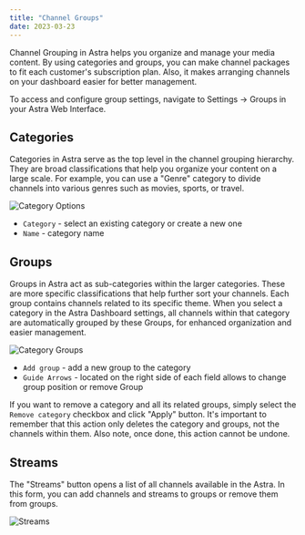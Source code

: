```yaml
---
title: "Channel Groups"
date: 2023-03-23
---
```


Channel Grouping in Astra helps you organize and manage your media content. By using categories and groups, you can make channel packages to fit each customer's subscription plan. Also, it makes arranging channels on your dashboard easier for better management.

To access and configure group settings, navigate to Settings -> Groups in your Astra Web Interface.

## Categories

Categories in Astra serve as the top level in the channel grouping hierarchy. They are broad classifications that help you organize your content on a large scale. For example, you can use a "Genre" category to divide channels into various genres such as movies, sports, or travel.

![Category Options](https://cdn.cesbo.com/help/astra/admin-guide/settings/channel-groups/categories.png)

- `Category` - select an existing category or create a new one
- `Name` - category name

## Groups

Groups in Astra act as sub-categories within the larger categories. These are more specific classifications that help further sort your channels. Each group contains channels related to its specific theme.
When you select a category in the Astra Dashboard settings, all channels within that category are automatically grouped by these Groups, for enhanced organization and easier management.

![Category Groups](https://cdn.cesbo.com/help/astra/admin-guide/settings/channel-groups/groups.png)

- `Add group` - add a new group to the category
- `Guide Arrows` - located on the right side of each field allows to change group position or remove Group

If you want to remove a category and all its related groups, simply select the `Remove category` checkbox and click "Apply" button. It's important to remember that this action only deletes the category and groups, not the channels within them. Also note, once done, this action cannot be undone.

## Streams

The "Streams" button opens a list of all channels available in the Astra. In this form, you can add channels and streams to groups or remove them from groups.

![Streams](https://cdn.cesbo.com/help/astra/admin-guide/settings/channel-groups/streams.png)
